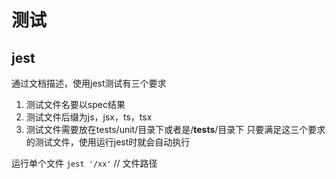 # 测试

## jest

通过文档描述，使用jest测试有三个要求

1. 测试文件名要以spec结果
2. 测试文件后缀为js，jsx，ts，tsx
3. 测试文件需要放在tests/unit/目录下或者是/__tests__/目录下
只要满足这三个要求的测试文件，使用运行jest时就会自动执行

运行单个文件  `jest '/xx'`  // 文件路径